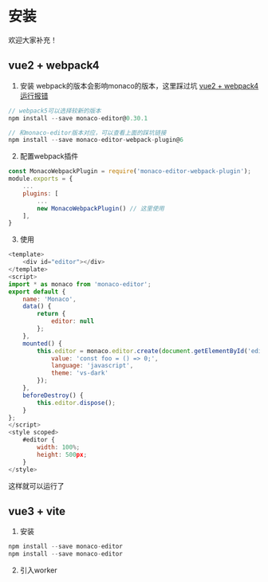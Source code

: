 # 安装

欢迎大家补充！

## vue2 + webpack4
1. 安装
webpack的版本会影响monaco的版本，这里踩过坑 [vue2 + webpack4 运行报错](../questions.md#vue2--webpack4-运行报错)
``` javascript
// webpack5可以选择较新的版本
npm install --save monaco-editor@0.30.1

// 和monaco-editor版本对应，可以查看上面的踩坑链接
npm install --save monaco-editor-webpack-plugin@6
```
2. 配置webpack插件
``` javascript
const MonacoWebpackPlugin = require('monaco-editor-webpack-plugin');
module.exports = {
    ...
    plugins: [
        ...
        new MonacoWebpackPlugin() // 这里使用
    ],
}
```
3. 使用
``` javascript
<template>
    <div id="editor"></div>
</template>
<script>
import * as monaco from 'monaco-editor';
export default {
    name: 'Monaco',
    data() {
        return {
            editor: null
        };
    },
    mounted() {
        this.editor = monaco.editor.create(document.getElementById('editor'), {
            value: 'const foo = () => 0;',
            language: 'javascript',
            theme: 'vs-dark'
        });
    },
    beforeDestroy() {
        this.editor.dispose();
    }
};
</script>
<style scoped>
    #editor {
        width: 100%;
        height: 500px;
    }
</style>

```
这样就可以运行了

## vue3 + vite
1. 安装
``` javascript
npm install --save monaco-editor
npm install --save monaco-editor
```
2. 引入worker
``` javascript

```


